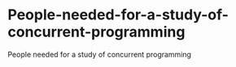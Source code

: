 # People-needed-for-a-study-of-concurrent-programming
People needed for a study of concurrent programming
